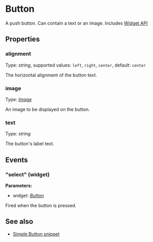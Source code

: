 ---
---
# Button

A push button. Can contain a text or an image.
Includes [Widget API](Widget.md)

## Properties

### alignment
Type: *string*, supported values: `left`, `right`, `center`, default: `center`

The horizontal alignment of the button text.
### image

Type: *[Image](../types.md#Image)*

An image to be displayed on the button.
### text

Type: *string*

The button's label text.

## Events

### "select" (widget)

**Parameters:**

- widget: *[Button](Button.md)*

Fired when the button is pressed.


## See also

- [Simple Button snippet](https://github.com/eclipsesource/tabris-js/blob/v1.0.0/snippets/button/button.js)
